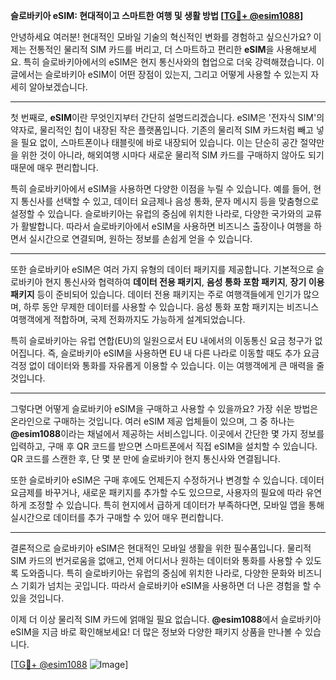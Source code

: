 **슬로바키아 eSIM: 현대적이고 스마트한 여행 및 생활 방법 [[TG💪+ @esim1088](https://t.me/s/esim1088)]**

안녕하세요 여러분! 현대적인 모바일 기술의 혁신적인 변화를 경험하고 싶으신가요? 이제는 전통적인 물리적 SIM 카드를 버리고, 더 스마트하고 편리한 **eSIM**을 사용해보세요. 특히 슬로바키아에서의 eSIM은 현지 통신사와의 협업으로 더욱 강력해졌습니다. 이 글에서는 슬로바키아 eSIM이 어떤 장점이 있는지, 그리고 어떻게 사용할 수 있는지 자세히 알아보겠습니다.

---

첫 번째로, **eSIM**이란 무엇인지부터 간단히 설명드리겠습니다. eSIM은 '전자식 SIM'의 약자로, 물리적인 칩이 내장된 작은 플랫폼입니다. 기존의 물리적 SIM 카드처럼 빼고 넣을 필요 없이, 스마트폰이나 태블릿에 바로 내장되어 있습니다. 이는 단순히 공간 절약만을 위한 것이 아니라, 해외여행 시마다 새로운 물리적 SIM 카드를 구매하지 않아도 되기 때문에 매우 편리합니다.

특히 슬로바키아에서 eSIM을 사용하면 다양한 이점을 누릴 수 있습니다. 예를 들어, 현지 통신사를 선택할 수 있고, 데이터 요금제나 음성 통화, 문자 메시지 등을 맞춤형으로 설정할 수 있습니다. 슬로바키아는 유럽의 중심에 위치한 나라로, 다양한 국가와의 교류가 활발합니다. 따라서 슬로바키아에서 eSIM을 사용하면 비즈니스 출장이나 여행을 하면서 실시간으로 연결되며, 원하는 정보를 손쉽게 얻을 수 있습니다.

---

또한 슬로바키아 eSIM은 여러 가지 유형의 데이터 패키지를 제공합니다. 기본적으로 슬로바키아 현지 통신사와 협력하여 **데이터 전용 패키지**, **음성 통화 포함 패키지**, **장기 이용 패키지** 등이 준비되어 있습니다. 데이터 전용 패키지는 주로 여행객들에게 인기가 많으며, 하루 동안 무제한 데이터를 사용할 수 있습니다. 음성 통화 포함 패키지는 비즈니스 여행객에게 적합하며, 국제 전화까지도 가능하게 설계되었습니다.

특히 슬로바키아는 유럽 연합(EU)의 일원으로서 EU 내에서의 이동통신 요금 청구가 없어집니다. 즉, 슬로바키아 eSIM을 사용하면 EU 내 다른 나라로 이동할 때도 추가 요금 걱정 없이 데이터와 통화를 자유롭게 이용할 수 있습니다. 이는 여행객에게 큰 매력을 줄 것입니다.

---

그렇다면 어떻게 슬로바키아 eSIM을 구매하고 사용할 수 있을까요? 가장 쉬운 방법은 온라인으로 구매하는 것입니다. 여러 eSIM 제공 업체들이 있으며, 그 중 하나는 **@esim1088**이라는 채널에서 제공하는 서비스입니다. 이곳에서 간단한 몇 가지 정보를 입력하고, 구매 후 QR 코드를 받으면 스마트폰에서 직접 eSIM을 설치할 수 있습니다. QR 코드를 스캔한 후, 단 몇 분 만에 슬로바키아 현지 통신사와 연결됩니다.

또한 슬로바키아 eSIM은 구매 후에도 언제든지 수정하거나 변경할 수 있습니다. 데이터 요금제를 바꾸거나, 새로운 패키지를 추가할 수도 있으므로, 사용자의 필요에 따라 유연하게 조정할 수 있습니다. 특히 현지에서 급하게 데이터가 부족하다면, 모바일 앱을 통해 실시간으로 데이터를 추가 구매할 수 있어 매우 편리합니다.

---

결론적으로 슬로바키아 eSIM은 현대적인 모바일 생활을 위한 필수품입니다. 물리적 SIM 카드의 번거로움을 없애고, 언제 어디서나 원하는 데이터와 통화를 사용할 수 있도록 도와줍니다. 특히 슬로바키아는 유럽의 중심에 위치한 나라로, 다양한 문화와 비즈니스 기회가 넘치는 곳입니다. 따라서 슬로바키아 eSIM을 사용하면 더 나은 경험을 할 수 있을 것입니다.

이제 더 이상 물리적 SIM 카드에 얽매일 필요 없습니다. **@esim1088**에서 슬로바키아 eSIM을 지금 바로 확인해보세요! 더 많은 정보와 다양한 패키지 상품을 만나볼 수 있습니다. 

[[TG💪+ @esim1088](https://t.me/s/esim1088) ![Image](https://i.postimg.cc/Y0z9fWf4/image.png)]